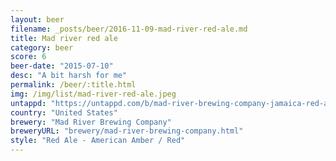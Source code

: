 ```yaml
---
layout: beer
filename: _posts/beer/2016-11-09-mad-river-red-ale.md
title: Mad river red ale
category: beer
score: 6
beer-date: "2015-07-10"
desc: "A bit harsh for me"
permalink: /beer/:title.html
img: /img/list/mad-river-red-ale.jpeg
untappd: "https://untappd.com/b/mad-river-brewing-company-jamaica-red-ale/8289"
country: "United States"
brewery: "Mad River Brewing Company"
breweryURL: "brewery/mad-river-brewing-company.html"
style: "Red Ale - American Amber / Red"
---
```

